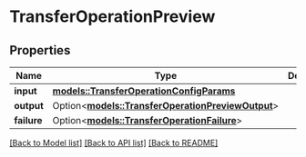 # TransferOperationPreview

## Properties

Name | Type | Description | Notes
------------ | ------------- | ------------- | -------------
**input** | [**models::TransferOperationConfigParams**](TransferOperationConfigParams.md) |  | 
**output** | Option<[**models::TransferOperationPreviewOutput**](TransferOperationPreviewOutput.md)> |  | [optional]
**failure** | Option<[**models::TransferOperationFailure**](TransferOperationFailure.md)> |  | [optional]

[[Back to Model list]](../README.md#documentation-for-models) [[Back to API list]](../README.md#documentation-for-api-endpoints) [[Back to README]](../README.md)



